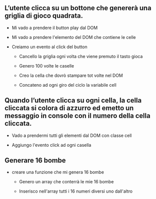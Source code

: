 ## L’utente clicca su un bottone che genererà una griglia di gioco quadrata.

  - Mi vado a prendere il button play dal DOM

  - Mi vado a prendere l'elemento del DOM che contiene le celle

  - Creiamo un evento al click del button

    - Cancello la griglia ogni volta che viene premuto il tasto gioca

    - Genero 100 volte le caselle

    - Creo la cella che dovrò stampare tot volte nel DOM

    - Concateno ad ogni giro del ciclo la variabile cell
    

## Quando l’utente clicca su ogni cella, la cella cliccata si colora di azzurro ed emetto un messaggio in console con il numero della cella cliccata.

  - Vado a prendermi tutti gli elementi dal DOM con classe cell

  - Aggiungo l'evento click ad ogni casella


## Generare 16 bombe

  - creare una funzione che mi genera 16 bombe

    - Genero un array che conterrà le mie 16 bombe

    - Inserisco nell'array tutti i 16 numeri diversi uno dall'altro
    
    